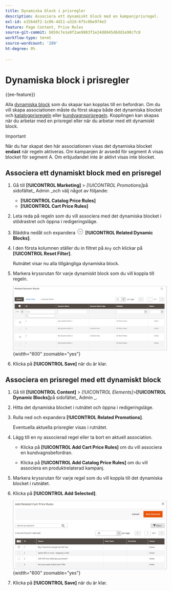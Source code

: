 ```yaml
---
title: Dynamiska block i prisregler
description: Associera ett dynamiskt block med en kampanjprisregel.
exl-id: e1564df2-1c06-4d11-a32d-6f5c0be974e3
feature: Page Content, Price Rules
source-git-commit: b659c7e1e8f2ae9883f1e24d8045d6dd1e90cfc0
workflow-type: tm+mt
source-wordcount: '289'
ht-degree: 0%

---
```


# Dynamiska block i prisregler

{{ee-feature}}

Alla [dynamiska block](dynamic-blocks.md) som du skapar kan kopplas till en befordran. Om du vill skapa associationen måste du först skapa både det dynamiska blocket och [katalogprisregeln](../merchandising-promotions/price-rules-catalog.md) eller [kundvagnsprisregeln](../merchandising-promotions/price-rules-cart.md). Kopplingen kan skapas när du arbetar med en prisregel eller när du arbetar med ett dynamiskt block.

>[!IMPORTANT]
>
>När du har skapat den här associationen visas det dynamiska blocket **endast** när regeln aktiveras. Om kampanjen är avsedd för segment A visas blocket för segment A. Om erbjudandet inte är aktivt visas inte blocket.

## Associera ett dynamiskt block med en prisregel

1. Gå till **[!UICONTROL Marketing]** > _[!UICONTROL Promotions]_&#x200B;på sidofältet_ Admin _och välj något av följande:

   - **[!UICONTROL Catalog Price Rules]**
   - **[!UICONTROL Cart Price Rules]**

1. Leta reda på regeln som du vill associera med det dynamiska blocket i stödrastret och öppna i redigeringsläge.

1. Bläddra nedåt och expandera ![Expansionsväljaren](../assets/icon-display-expand.png) **[!UICONTROL Related Dynamic Blocks]**.

1. I den första kolumnen ställer du in filtret på `Any` och klickar på **[!UICONTROL Reset Filter]**.

   Rutnätet visar nu alla tillgängliga dynamiska block.

1. Markera kryssrutan för varje dynamiskt block som du vill koppla till regeln.

   ![Lägger till markerade dynamiska block](./assets/price-rule-cart-related-dynamic-blocks-any.png){width="600" zoomable="yes"}

1. Klicka på **[!UICONTROL Save]** när du är klar.

## Associera en prisregel med ett dynamiskt block

1. Gå till **[!UICONTROL Content]** > _[!UICONTROL Elements]_>**[!UICONTROL Dynamic Blocks]**&#x200B;på sidofältet_ Admin _.

1. Hitta det dynamiska blocket i rutnätet och öppna i redigeringsläge.

1. Rulla ned och expandera **[!UICONTROL Related Promotions]**.

   Eventuella aktuella prisregler visas i rutnätet.

1. Lägg till en ny associerad regel eller ta bort en aktuell association.

   - Klicka på **[!UICONTROL Add Cart Price Rules]** om du vill associera en kundvagnsbefordran.

   - Klicka på **[!UICONTROL Add Catalog Price Rules]** om du vill associera en produktrelaterad kampanj.

1. Markera kryssrutan för varje regel som du vill koppla till det dynamiska blocket i rutnätet.

1. Klicka på **[!UICONTROL Add Selected]**.

   ![Lägger till valda prisregler i ett dynamiskt block](./assets/pb-dynamic-block-add-related-cart-price-rules.png){width="600" zoomable="yes"}

1. Klicka på **[!UICONTROL Save]** när du är klar.
